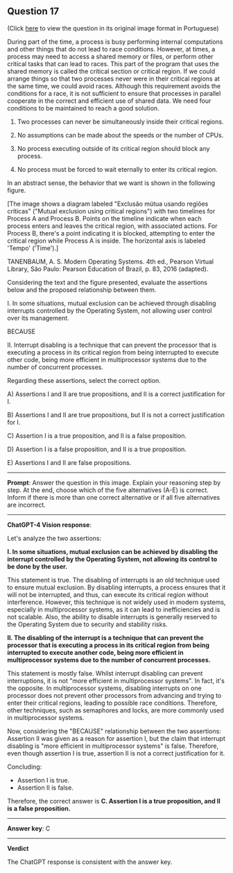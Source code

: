 ## Question 17 ##

(Click [here](q17-image.png) to view the question in its original image format in Portuguese)

During part of the time, a process is busy performing internal computations and other things that do not lead to race conditions. However, at times, a process may need to access a shared memory or files, or perform other critical tasks that can lead to races. This part of the program that uses the shared memory is called the critical section or critical region. If we could arrange things so that two processes never were in their critical regions at the same time, we could avoid races. Although this requirement avoids the conditions for a race, it is not sufficient to ensure that processes in parallel cooperate in the correct and efficient use of shared data. We need four conditions to be maintained to reach a good solution.

1. Two processes can never be simultaneously inside their critical regions.
   
2. No assumptions can be made about the speeds or the number of CPUs.

3. No process executing outside of its critical region should block any process.

4. No process must be forced to wait eternally to enter its critical region.

In an abstract sense, the behavior that we want is shown in the following figure.

\[The image shows a diagram labeled "Exclusão mútua usando regiões críticas" ("Mutual exclusion using critical regions") with two timelines for Process A and Process B. Points on the timeline indicate when each process enters and leaves the critical region, with associated actions. For Process B, there's a point indicating it is blocked, attempting to enter the critical region while Process A is inside. The horizontal axis is labeled 'Tempo' ('Time').\]

TANENBAUM, A. S. Modern Operating Systems. 4th ed., Pearson Virtual Library, São Paulo: Pearson Education of Brazil, p. 83,  2016 (adapted).

Considering the text and the figure presented, evaluate the assertions below and the proposed relationship between them.

I. In some situations, mutual exclusion can be achieved through disabling interrupts controlled by the Operating System, not allowing user control over its management.

BECAUSE

II. Interrupt disabling is a technique that can prevent the processor that is executing a process in its critical region from being interrupted to execute other code, being more efficient in multiprocessor systems due to the number of concurrent processes.

Regarding these assertions, select the correct option.

A) Assertions I and II are true propositions, and II is a correct justification for I.

B) Assertions I and II are true propositions, but II is not a correct justification for I.

C) Assertion I is a true proposition, and II is a false proposition.

D) Assertion I is a false proposition, and II is a true proposition.

E) Assertions I and II are false propositions.

---

**Prompt**: Answer the question in this image. Explain your reasoning step by step. At the end, choose which of the five alternatives (A-E) is correct. Inform if there is more than one correct alternative or if all five alternatives are incorrect.

---

**ChatGPT-4 Vision response**: 

Let's analyze the two assertions:

**I. In some situations, mutual exclusion can be achieved by disabling the interrupt controlled by the Operating System, not allowing its control to be done by the user.**

This statement is true. The disabling of interrupts is an old technique used to ensure mutual exclusion. By disabling interrupts, a process ensures that it will not be interrupted, and thus, can execute its critical region without interference. However, this technique is not widely used in modern systems, especially in multiprocessor systems, as it can lead to inefficiencies and is not scalable. Also, the ability to disable interrupts is generally reserved to the Operating System due to security and stability risks.

**II. The disabling of the interrupt is a technique that can prevent the processor that is executing a process in its critical region from being interrupted to execute another code, being more efficient in multiprocessor systems due to the number of concurrent processes.**

This statement is mostly false. Whilst interrupt disabling can prevent interruptions, it is not "more efficient in multiprocessor systems". In fact, it's the opposite. In multiprocessor systems, disabling interrupts on one processor does not prevent other processors from advancing and trying to enter their critical regions, leading to possible race conditions. Therefore, other techniques, such as semaphores and locks, are more commonly used in multiprocessor systems.

Now, considering the "BECAUSE" relationship between the two assertions: 
Assertion II was given as a reason for assertion I, but the claim that interrupt disabling is "more efficient in multiprocessor systems" is false. Therefore, even though assertion I is true, assertion II is not a correct justification for it.

Concluding:
- Assertion I is true.
- Assertion II is false.

Therefore, the correct answer is **C. Assertion I is a true proposition, and II is a false proposition.**

---

**Answer key**: C

---

**Verdict**

The ChatGPT response is consistent with the answer key.
